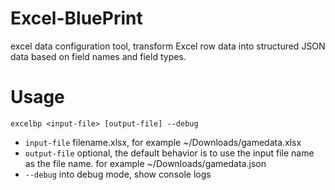 # Excel-BluePrint

excel data configuration tool, transform Excel row data into structured JSON data based on field names and field types.

# Usage

```
excelbp <input-file> [output-file] --debug
```

- `input-file` filename.xlsx, for example ~/Downloads/gamedata.xlsx
- `output-file` optional, the default behavior is to use the input file name as the file name. for example ~/Downloads/gamedata.json
- `--debug` into debug mode, show console logs
